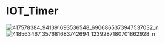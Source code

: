 # IOT_Timer
![417578384_941391693536548_6906865373947537032_n](https://github.com/WasokSriparat/IOT_Timer/assets/93973994/c044d336-fefb-47cf-8ef8-aa8245cb8c0c)
![418563467_357681683742694_1239287180701862928_n](https://github.com/WasokSriparat/IOT_Timer/assets/93973994/0b3e9d14-b7c9-4d04-acc1-d729be11673c)
